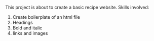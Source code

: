 This project is about to create a basic recipe website. 
Skills involved:
1. Create boilerplate of an html file
2. Headings
3. Bold and italic
4. links and images